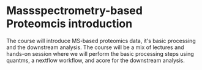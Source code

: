 # Massspectrometry-based Proteomcis introduction

The course will introduce MS-based proteomics data, it's basic processing and
the downstream analysis. The course will be a mix of lectures and hands-on session 
where we will perform the basic processing steps using quantms, a nextflow workflow, and
acore for the downstream analysis.
